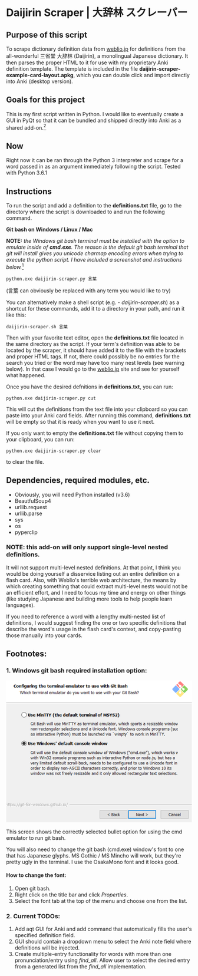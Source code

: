 # Daijirin Scraper | 大辞林 スクレーパー
## Purpose of this script
To scrape dictionary definition data from [weblio.jp](http://www.weblio.jp/) for definitions from the all-wonderful 三省堂 大辞林 (Daijirin), a monolingual Japanese dictionary. It then parses the proper HTML to it for use with my proprietary Anki definition template. The template is included in the file **daijirin-scraper-example-card-layout.apkg**, which you can double click and import directly into Anki (desktop version).

## Goals for this project
This is my first script written in Python. I would like to eventually create a GUI in PyQt so that it can be bundled and shipped directly into Anki as a shared add-on.[<sup>2</sup>](#1-windows-git-bash-required-installation-option)

## Now
Right now it can be ran through the Python 3 interpreter and scrape for a word passed in as an argument immediately following the script. Tested with Python 3.6.1

## Instructions
To run the script and add a definition to the **definitions.txt** file, go to the directory where the script is downloaded to and run the following command.

**Git bash on Windows / Linux / Mac**

**NOTE:** _the Windows git bash terminal must be installed with the option to emulate inside of **cmd.exe**. The reason is the default git bash terminal that git will install gives you unicode charmap encoding errors when trying to execute the python script. I have included a screenshot and instructions below._[<sup>1</sup>](#2-current-todos)

```
python.exe daijirin-scraper.py 言葉
```
(言葉 can obviously be replaced with any term you would like to try)

You can alternatively make a shell script (e.g. - _daijirin-scraper.sh_) as a shortcut for these commands, add it to a directory in your path, and run it like this:
```
daijirin-scraper.sh 言葉
```

Then with your favorite text editor, open the **definitions.txt** file located in the same directory as the script. If your term's definition was able to be located by the scraper, it should have added it to the file with the brackets and proper HTML tags. If not, there could possibly be no entries for the search you tried or the word may have too many nest levels (see warning below). In that case I would go to the [weblio.jp](http://www.weblio.jp/) site and see for yourself what happened.

Once you have the desired defnitions in **definitions.txt**, you can run:
```
python.exe daijirin-scraper.py cut
```

This will cut the definitions from the text file into your clipboard so you can paste into your Anki card fields. After running this command, **definitions.txt** will be empty so that it is ready when you want to use it next.

If you only want to empty the **definitions.txt** file without copying them to your clipboard, you can run:
```
python.exe daijirin-scraper.py clear
```
to clear the file.


## Dependencies, required modules, etc.
* Obviously, you will need Python installed (v3.6)
* BeautfulSoup4
* urllib.request
* urllib.parse
* sys
* os
* pyperclip

### NOTE: this add-on will only support single-level nested definitions.
It will not support multi-level nested definitions. At that point, I think you would be doing yourself a disservice listing out an entire definition on a flash card. Also, with Weblio's terrible web architecture, the means by which creating something that could extract multi-level nests would not be an efficient effort, and I need to focus my time and energy on other things (like studying Japanese and building more tools to help people learn languages).

If you need to reference a word with a lengthy multi-nested list of definitions, I would suggest finding the one or two specific definitions that describe the word's usage in the flash card's context, and copy-pasting those manually into your cards.

## Footnotes:

### 1. Windows git bash required installation option:

![Alt text](readme/windows-option.png "Option needed for Windows git bash installation")

This screen shows the correctly selected bullet option for using the cmd emulator to run git bash.

You will also need to change the git bash (cmd.exe) window's font to one that has Japanese glyphs. MS Gothic / MS Mincho will work, but they're pretty ugly in the terminal. I use the OsakaMono font and it looks good.

#### How to change the font:
1. Open git bash.
2. Right click on the title bar and click _Properties_.
3. Select the font tab at the top of the menu and choose one from the list.

### 2. Current TODOs:
1. Add aqt GUI for Anki and add command that automatically fills the user's specified definition field.
2. GUI should contain a dropdown menu to select the Anki note field where definitions will be injected.
3. Create multiple-entry functionality for words with more than one pronunciation/entry using _find_all_. Allow user to select the desired entry from a generated list from the _find_all_ implementation.
